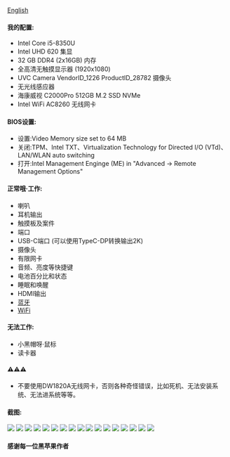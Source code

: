 [English](./README.md)
#### 我的配置:
- Intel Core i5-8350U
- Intel UHD 620 集显
- 32 GB DDR4 (2x16GB) 内存
- 全高清无触摸显示器 (1920x1080)
- UVC Camera VendorID_1226 ProductID_28782 摄像头
- 无光线感应器
- 海康威视 C2000Pro 512GB M.2 SSD NVMe
- Intel WiFi AC8260 无线网卡

#### BIOS设置:
- 设置:Video Memory size set to 64 MB 
- 关闭:TPM、Intel TXT、Virtualization Technology for Directed I/O (VTd)、LAN/WLAN auto switching 
- 打开:Intel Management Enginge (ME) in "Advanced -> Remote Management Options"

#### 正常哦·工作:
- 喇叭
- 耳机输出
- 触摸板及案件
- 端口
- USB-C端口 (可以使用TypeC-DP转换输出2K)
- 摄像头
- 有限网卡
- 音频、亮度等快捷键
- 电池百分比和状态
- 睡眠和唤醒
- HDMI输出
- [蓝牙](https://github.com/OpenIntelWireless/IntelBluetoothFirmware)
- [WiFi](https://github.com/OpenIntelWireless/itlwm)

#### 无法工作:
- 小黑帽呀·鼠标
- 读卡器

#### ⚠️⚠️⚠️
- 不要使用DW1820A无线网卡，否则各种奇怪错误，比如死机、无法安装系统、无法进系统等等。

#### 截图:
![](./PIC/hacktool_system1.png)
![](./PIC/hacktool_system2.png)
![](./PIC/hacktool_info.png)
![](./PIC/hacktool_boot.png)
![](./PIC/hacktool_kext.png)
![](./PIC/hacktool_usb.png)
![](./PIC/hacktool_disk.png)
![](./PIC/hacktool_pcie.png)
![](./PIC/system.png)
![](./PIC/usb.png)
![](./PIC/graphics.png)
![](./PIC/camera.png)
![](./PIC/power.png)
![](./PIC/bluetooh.png)
![](./PIC/batter.png)
![](./PIC/charge.png)
![](./PIC/mircophone.png)

#### 感谢每一位黑苹果作者
